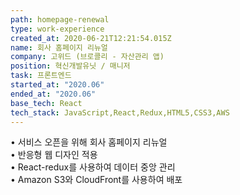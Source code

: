 ```yaml
---
path: homepage-renewal
type: work-experience
created_at: 2020-06-21T12:21:54.015Z
name: 회사 홈페이지 리뉴얼
company: 고위드 (브로콜리 - 자산관리 앱)
position: 혁신개발유닛 / 매니저
task: 프론트엔드
started_at: "2020.06"
ended_at: "2020.06"
base_tech: React
tech_stack: JavaScript,React,Redux,HTML5,CSS3,AWS
---
```

• 서비스 오픈을 위해 회사 홈페이지 리뉴얼<br/>
• 반응형 웹 디자인 적용<br/>
• React-redux를 사용하여 데이터 중앙 관리<br/>
• Amazon S3와 CloudFront를 사용하여 배포